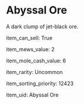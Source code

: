 # Abyssal Ore

A dark clump of jet-black ore.

item_can_sell: True

item_mews_value: 2

item_mole_cash_value: 6

item_rarity: Uncommon

item_sorting_priority: 12423

item_uid: Abyssal Ore